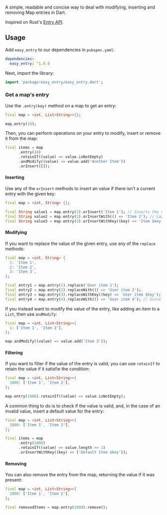 A simple, readable and concise way to deal with modifying, inserting and removing Map entries in Dart.

Inspired on Rust's [Entry API](https://doc.rust-lang.org/std/collections/hash_map/enum.Entry.html).

## Usage

Add `easy_entry` to our dependencies in `pubspec.yaml`:

```yaml
dependencies:
  easy_entry: ^1.0.0
```

Next, import the library:

```dart
import 'package:easy_entry/easy_entry.dart';
```

### Get a map's entry

Use the `.entry(key)` method on a map to get an entry:

```dart
final map = <int, List<String>>{};

map.entry(10);
```

Then, you can perform operations on your entry to modify, insert or remove it from the map:

```dart
final items = map
      .entry(10)
      .retainIf((value) => value.isNotEmpty)
      .andModify((value) => value.add('Another Item'))
      .orInsert([]);
```

#### Inserting

Use any of the `orInsert` methods to insert an value if there isn't a current entry with the given key:

```dart
final map = <int, String> {};

final String value1 = map.entry(1).orInsert('Item 1'); // Inserts the value if the key is not present.
final String value2 = map.entry(2).orInsertWith(() => 'Item 2'); // Lazily inserts the value.
final String value3 = map.entry(3).orInsertWithKey((key) => 'Item $key'); // Lazily inserts the value with the key.
```

#### Modifying

If you want to replace the value of the given entry, use any of the `replace` methods:

```dart
final map = <int, String> {
  1: 'Item 1',
  2: 'Item 2',
  3: 'Item 3',
};

final entry1 = map.entry(1).replace('User item 1');
final entry2 = map.entry(2).replaceWith(() => 'User item 2');.
final entry3 = map.entry(3).replaceWithKey((key) => 'User item $key');
final entry4 = map.entry(4).replaceWith(() => 'User item 4'); // Since there is no entry with the key 4, the entry will remain empty.
```

If you instead want to modify the value of the entry, like adding an item to a `List`, then use `andModify`:

```dart
final map = <int, List<String>>{
  1: ['Item 1', 'Item 2'],
};

map.andModify((value) => value.add('Item 3'));
```

#### Filtering

If you want to filter if the value of the entry is valid, you can use `retainIf` to retain the value if it satisfie the condition:

```dart
final map = <int, List<String>>{
  1000: ['Item 1', 'Item 2'],
};

map.entry(1000).retainIf((value) => value.isNotEmpty);
```

A common thing to do is to check if the value is valid, and, in the case of an invalid value, insert a default value for the entry:

```dart
final map = <int, List<String>>{
  1000: ['Item 1', 'Item 2'],
};

final items = map
      .entry(1000)
      .retainIf((value) => value.length >= 1)
      .orInsertWithKey((key) => ['Default Item $key']);
```

#### Removing

You can also remove the entry from the map, returning the value if it was present:

```dart
final map = <int, List<String>>{
  1000: ['Item 1', 'Item 2'],
};

final removedItems = map.entry(1000).remove();
```
